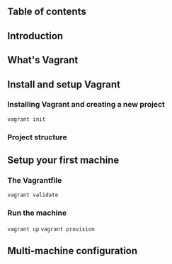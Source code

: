 ## Table of contents

## Introduction

## What's Vagrant

## Install and setup Vagrant
### Installing Vagrant and creating a new project
`vagrant init`
### Project structure


## Setup your first machine
### The Vagrantfile
`vagrant validate`
### Run the machine
`vagrant up`
`vagrant provision`
## Multi-machine configuration

